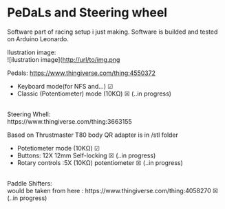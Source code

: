 # PeDaLs and Steering wheel
Software part of racing setup i just making.
Software is builded and tested on Arduino Leonardo.

Ilustration image:<br>
![ilustration image]([http://url/to/img.png](https://raw.githubusercontent.com/Thechopsee/PDLS/main/images/wheel.jpg)<br>

Pedals:
https://www.thingiverse.com/thing:4550372
- Keyboard mode(for NFS and...) ☑
- Classic (Potentiometer) mode (10KΩ) ☒ (..in progress)
<br>
Steering Whell:<br>
https://www.thingiverse.com/thing:3663155 <br>

Based on Thrustmaster T80 body QR adapter is in /stl folder <br>
- Potetiometer mode (10KΩ) ☑ <br>
- Buttons: 12X 12mm Self-locking ☒ (..in progress) <br>
- Rotary controls :5X (10KΩ) potentiometer ☒ (..in progress) <br>
<br>
Paddle Shifters:<br>
would be taken from here : https://www.thingiverse.com/thing:4058270 ☒ (..in progress)<br>




